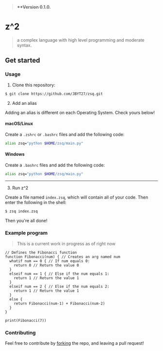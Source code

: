 > **\*\*Version 0.1.0.**

# z^2
> a complex language with high level programming and moderate syntax.

## Get started
### Usage
1. Clone this repository: 
```zsh
$ git clone https://github.com/JBYT27/zsq.git
```
2. Add an alias

Adding an alias is different on each Operating System. Check yours below!

#### macOS/Linux
Create a `.zshrc` or `.bashrc` files and add the following code:
```zsh
alias zsq="python $HOME/zsq/main.py"
```

#### Windows
Create a `.bashrc` files and add the following code:
```zsh
alias zsq="python $HOME/zsq/main.py"
```
--- 

3. Run z^2

Create a file named `index.zsq`, which will contain all of your code. Then enter the following in the shell:
```zsh
$ zsq index.zsq
```
Then you're all done!

### Example program
> This is a current work in progress as of right now

```
// Defines the Fibonacci function
function Fibonacci(num) { // Creates an arg named num
  whatif num == 0 { // If num equals 0:
    return 0 // Return the value 0
  }
  elseif num == 1 { // Else if the num equals 1:
    return 1 // Return the value 1
  } 
  elseif num == 2 { // Else if the num equals 2:
    return 1 // Return the value 1
  }
  else {
    return Fibonacci(num-1) + Fibonacci(num-2)
  }
}

print(Fibonacci(7))
```

### Contributing
Feel free to contribute by [forking](https://github.com/JBYT27/zsq/network/members) the repo, and leaving a pull request!
